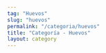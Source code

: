 ```yaml
---
tag: "Huevos"
slug: "huevos"
permalink: "/categoria/huevos"
title: "Categoría - Huevos"
layout: category
---
```


